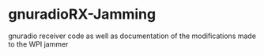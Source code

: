 # gnuradioRX-Jamming
gnuradio receiver code as well as documentation of the modifications made to the WPI jammer
